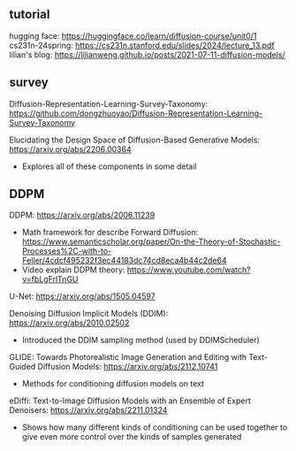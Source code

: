 ## tutorial
hugging face: https://huggingface.co/learn/diffusion-course/unit0/1  
cs231n-24spring: https://cs231n.stanford.edu/slides/2024/lecture_13.pdf  
lilian's blog: https://lilianweng.github.io/posts/2021-07-11-diffusion-models/  

## survey
Diffusion-Representation-Learning-Survey-Taxonomy: https://github.com/dongzhuoyao/Diffusion-Representation-Learning-Survey-Taxonomy

Elucidating the Design Space of Diffusion-Based Generative Models: https://arxiv.org/abs/2206.00364
- Explores all of these components in some detail 

## DDPM
DDPM: https://arxiv.org/abs/2006.11239
- Math framework for describe Forward Diffusion: https://www.semanticscholar.org/paper/On-the-Theory-of-Stochastic-Processes%2C-with-to-Feller/4cdcf495232f3ec44183dc74cd8eca4b44c2de64
- Video explain DDPM theory: https://www.youtube.com/watch?v=fbLgFrlTnGU

U-Net: https://arxiv.org/abs/1505.04597

Denoising Diffusion Implicit Models (DDIM): https://arxiv.org/abs/2010.02502
- Introduced the DDIM sampling method (used by DDIMScheduler)

GLIDE: Towards Photorealistic Image Generation and Editing with Text-Guided Diffusion Models: https://arxiv.org/abs/2112.10741
- Methods for conditioning diffusion models on text

eDiffi: Text-to-Image Diffusion Models with an Ensemble of Expert Denoisers: https://arxiv.org/abs/2211.01324
- Shows how many different kinds of conditioning can be used together to give even more control over the kinds of samples generated
